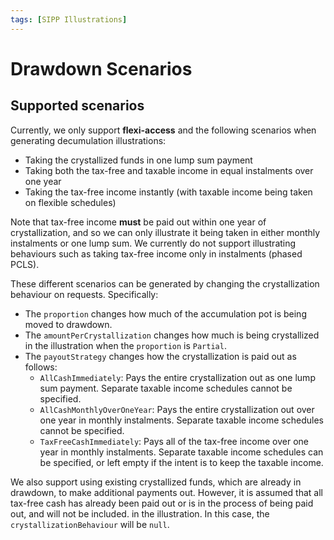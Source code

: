 ```yaml
---
tags: [SIPP Illustrations]
---
```


# Drawdown Scenarios

## Supported scenarios

Currently, we only support **flexi-access** and the following scenarios when generating decumulation illustrations:

- Taking the crystallized funds in one lump sum payment
- Taking both the tax-free and taxable income in equal instalments over one year
- Taking the tax-free income instantly (with taxable income being taken on flexible schedules)

Note that tax-free income **must** be paid out within one year of crystallization, and so we can only illustrate it being taken in either monthly instalments or one lump sum. We currently do not support illustrating behaviours such as taking tax-free income only in instalments (phased PCLS).

These different scenarios can be generated by changing the crystallization behaviour on requests. Specifically:

- The `proportion` changes how much of the accumulation pot is being moved to drawdown.
- The `amountPerCrystallization` changes how much is being crystallized in the illustration when the `proportion` is `Partial`.
- The `payoutStrategy` changes how the crystallization is paid out as follows:
    - `AllCashImmediately`: Pays the entire crystallization out as one lump sum payment. Separate taxable income schedules cannot be specified.
    - `AllCashMonthlyOverOneYear`: Pays the entire crystallization out over one year in monthly instalments. Separate taxable income schedules cannot be specified.
    - `TaxFreeCashImmediately`: Pays all of the tax-free income over one year in monthly instalments. Separate taxable income schedules can be specified, or left empty if the intent is to keep the taxable income.

We also support using existing crystallized funds, which are already in drawdown, to make additional payments out. However, it is assumed that all tax-free cash has already been paid out or is in the process of being paid out, and will not be included. in the illustration. In this case, the  `crystallizationBehaviour` will be `null`.